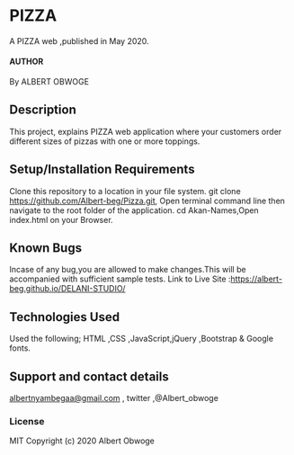 # PIZZA
#### 
A PIZZA web ,published in May 2020.
#### AUTHOR
By ALBERT OBWOGE
## Description
This project, explains PIZZA web application where your customers order different sizes of pizzas with one or more toppings.
## Setup/Installation Requirements
Clone this repository to a location in your file system. git clone https://github.com/Albert-beg/Pizza.git, Open terminal command line then navigate to the root folder of the application. cd Akan-Names,Open index.html on your Browser.
## Known Bugs
Incase of any bug,you are allowed to make changes.This will be accompanied with sufficient sample tests. 
Link to Live Site :https://albert-beg.github.io/DELANI-STUDIO/
## Technologies Used
Used the following;
HTML ,CSS ,JavaScript,jQuery ,Bootstrap & Google fonts.
## Support and contact details
albertnyambegaa@gmail.com , twitter ,@Albert_obwoge
### License
MIT Copyright (c) 2020 Albert Obwoge